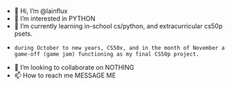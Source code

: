 - 👋 Hi, I’m @lainflux
- 👀 I’m interested in PYTHON
- 🌱 I’m currently learning in-school cs/python, and extracurricular cs50p psets.
-     during October to new years, CS50x, and in the month of November a game-off (game jam) functioning as my final CS50p project.
- 💞️ I’m looking to collaborate on NOTHING
- 📫 How to reach me MESSAGE ME 

<!---
lemonandlymer/lemonandlymer is a ✨ special ✨ repository because its `README.md` (this file) appears on your GitHub profile.
You can click the Preview link to take a look at your changes.
--->
